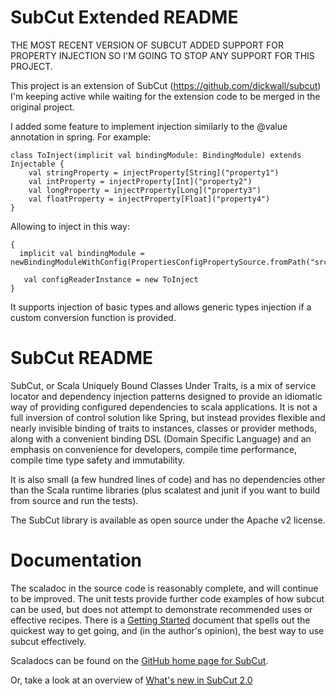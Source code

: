SubCut Extended README
=============

THE MOST RECENT VERSION OF SUBCUT ADDED SUPPORT FOR PROPERTY INJECTION SO I'M GOING TO STOP ANY SUPPORT FOR THIS PROJECT.

This project is an extension of SubCut (https://github.com/dickwall/subcut) I'm keeping active while waiting for the extension
code to be merged in the original project.

I added some feature to implement injection similarly to the @value annotation in spring. For example:

```(scala)
class ToInject(implicit val bindingModule: BindingModule) extends Injectable {
    val stringProperty = injectProperty[String]("property1")
    val intProperty = injectProperty[Int]("property2")
    val longProperty = injectProperty[Long]("property3")
    val floatProperty = injectProperty[Float]("property4")
}
```

Allowing to inject in this way:

```(scala)
{
  implicit val bindingModule = newBindingModuleWithConfig(PropertiesConfigPropertySource.fromPath("src/test/resources/test.properties"))

   val configReaderInstance = new ToInject
}
```

It supports injection of basic types and allows generic types injection if a custom conversion function is provided.

SubCut README
=============

SubCut, or Scala Uniquely Bound Classes Under Traits, is a mix of service locator and dependency
injection patterns designed to provide an idiomatic way of providing configured dependencies to scala
applications. It is not a full inversion of control solution like Spring, but instead provides flexible
and nearly invisible binding of traits to instances, classes or provider methods, along with a convenient
binding DSL (Domain Specific Language) and an emphasis on convenience for developers, compile time performance, 
compile time type safety and immutability.

It is also small (a few hundred lines of code) and has no dependencies other than the Scala runtime
libraries (plus scalatest and junit if you want to build from source and run the tests).

The SubCut library is available as open source under the Apache v2 license.

Documentation
=============

The scaladoc in the source code is reasonably complete, and will continue to be improved. The unit tests
provide further code examples of how subcut can be used, but does not attempt to demonstrate recommended
uses or effective recipes. There is a [Getting Started](https://github.com/dickwall/subcut/blob/master/GettingStarted.md) document that spells out the quickest way to get
going, and (in the author's opinion), the best way to use subcut effectively.

Scaladocs can be found on the [GitHub home page for SubCut](http://dickwall.github.com/subcut).

Or, take a look at an overview of [What's new in SubCut 2.0](https://github.com/dickwall/subcut/blob/master/NewIn2.0.md)
